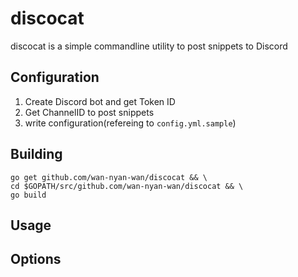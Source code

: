 # discocat

discocat is a simple commandline utility to post snippets to Discord

## Configuration

1. Create Discord bot and get Token ID
2. Get ChannelID to post snippets
3. write configuration(refereing to `config.yml.sample`)

## Building

```
go get github.com/wan-nyan-wan/discocat && \
cd $GOPATH/src/github.com/wan-nyan-wan/discocat && \
go build
```

## Usage

## Options
